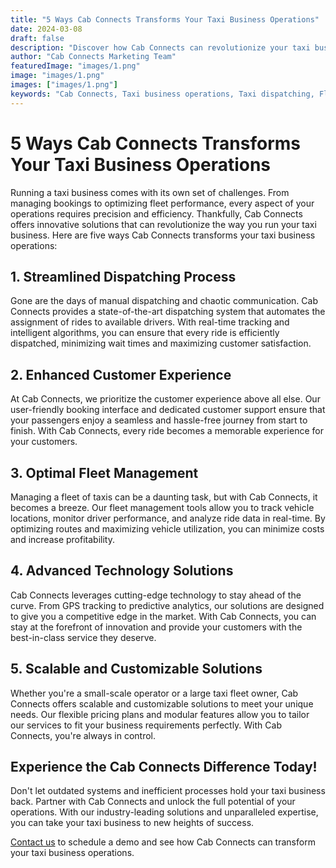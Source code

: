 ```yaml
---
title: "5 Ways Cab Connects Transforms Your Taxi Business Operations"
date: 2024-03-08
draft: false
description: "Discover how Cab Connects can revolutionize your taxi business operations with innovative solutions and cutting-edge technology."
author: "Cab Connects Marketing Team"
featuredImage: "images/1.png"
image: "images/1.png"
images: ["images/1.png"]
keywords: "Cab Connects, Taxi business operations, Taxi dispatching, Fleet management, Technology solutions"
---
```


# 5 Ways Cab Connects Transforms Your Taxi Business Operations

Running a taxi business comes with its own set of challenges. From managing bookings to optimizing fleet performance, every aspect of your operations requires precision and efficiency. Thankfully, Cab Connects offers innovative solutions that can revolutionize the way you run your taxi business. Here are five ways Cab Connects transforms your taxi business operations:

## 1. Streamlined Dispatching Process

Gone are the days of manual dispatching and chaotic communication. Cab Connects provides a state-of-the-art dispatching system that automates the assignment of rides to available drivers. With real-time tracking and intelligent algorithms, you can ensure that every ride is efficiently dispatched, minimizing wait times and maximizing customer satisfaction.

## 2. Enhanced Customer Experience

At Cab Connects, we prioritize the customer experience above all else. Our user-friendly booking interface and dedicated customer support ensure that your passengers enjoy a seamless and hassle-free journey from start to finish. With Cab Connects, every ride becomes a memorable experience for your customers.

## 3. Optimal Fleet Management

Managing a fleet of taxis can be a daunting task, but with Cab Connects, it becomes a breeze. Our fleet management tools allow you to track vehicle locations, monitor driver performance, and analyze ride data in real-time. By optimizing routes and maximizing vehicle utilization, you can minimize costs and increase profitability.

## 4. Advanced Technology Solutions

Cab Connects leverages cutting-edge technology to stay ahead of the curve. From GPS tracking to predictive analytics, our solutions are designed to give you a competitive edge in the market. With Cab Connects, you can stay at the forefront of innovation and provide your customers with the best-in-class service they deserve.

## 5. Scalable and Customizable Solutions

Whether you're a small-scale operator or a large taxi fleet owner, Cab Connects offers scalable and customizable solutions to meet your unique needs. Our flexible pricing plans and modular features allow you to tailor our services to fit your business requirements perfectly. With Cab Connects, you're always in control.

## Experience the Cab Connects Difference Today!

Don't let outdated systems and inefficient processes hold your taxi business back. Partner with Cab Connects and unlock the full potential of your operations. With our industry-leading solutions and unparalleled expertise, you can take your taxi business to new heights of success.

[Contact us](contact_us_link) to schedule a demo and see how Cab Connects can transform your taxi business operations.
